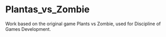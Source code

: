 # Plantas_vs_Zombie
Work based on the original game Plants vs Zombie, used for Discipline of Games Development.
